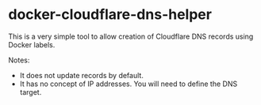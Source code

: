 # docker-cloudflare-dns-helper

This is a very simple tool to allow creation of Cloudflare DNS records using Docker labels.

Notes:
 - It does not update records by default.
 - It has no concept of IP addresses. You will need to define the DNS target.